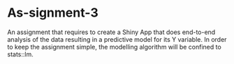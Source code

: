# As-signment-3
An assignment that requires to create a Shiny App that does end-to-end analysis of the data resulting in a predictive model for its Y variable. In order to keep the assignment simple, the modelling algorithm will be confined to stats::lm.
